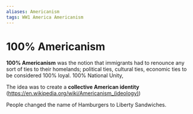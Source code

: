 ```yaml
---
aliases: Americanism
tags: WW1 America Americanism
---
```

# 100% Americanism
**100% Americanism** was the notion that immigrants had to renounce any sort of ties to their homelands; political ties, cultural ties, economic ties to be considered 100% loyal. 100% National Unity,

The idea was to create a **collective American identity** (https://en.wikipedia.org/wiki/Americanism_(ideology))

People changed the name of Hamburgers to Liberty Sandwiches.